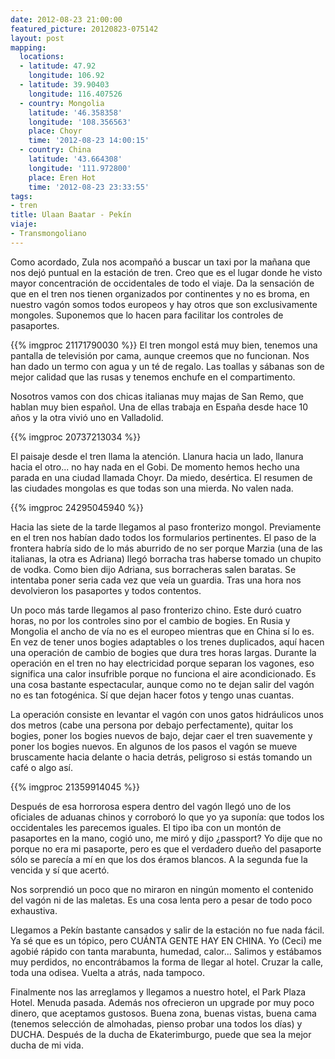 ```yaml
---
date: 2012-08-23 21:00:00
featured_picture: 20120823-075142
layout: post
mapping:
  locations:
  - latitude: 47.92
    longitude: 106.92
  - latitude: 39.90403
    longitude: 116.407526
  - country: Mongolia
    latitude: '46.358358'
    longitude: '108.356563'
    place: Choyr
    time: '2012-08-23 14:00:15'
  - country: China
    latitude: '43.664308'
    longitude: '111.972800'
    place: Eren Hot
    time: '2012-08-23 23:33:55'
tags:
- tren
title: Ulaan Baatar - Pekín
viaje:
- Transmongoliano
---
```


Como acordado, Zula nos acompañó a buscar un taxi por la mañana que nos dejó puntual en la estación de tren. Creo que es el lugar donde he visto mayor concentración de occidentales de todo el viaje. Da la sensación de que en el tren nos tienen organizados por continentes y no es broma, en nuestro vagón somos todos europeos y hay otros que son exclusivamente mongoles. Suponemos que lo hacen para facilitar los controles de pasaportes.

{{% imgproc 21171790030 %}}
El tren mongol está muy bien, tenemos una pantalla de televisión por cama, aunque creemos que no funcionan. Nos han dado un termo con agua y un té de regalo. Las toallas y sábanas son de mejor calidad que las rusas y tenemos enchufe en el compartimento.

Nosotros vamos con dos chicas italianas muy majas de San Remo, que hablan muy bien español. Una de ellas trabaja en España desde hace 10 años y la otra vivió uno en Valladolid.

{{% imgproc 20737213034 %}}

El paisaje desde el tren llama la atención. Llanura hacia un lado, llanura hacia el otro... no hay nada en el Gobi. De momento hemos hecho una parada en una ciudad llamada Choyr. Da miedo, desértica. El resumen de las ciudades mongolas es que todas son una mierda. No valen nada.

{{% imgproc 24295045940 %}}

Hacia las siete de la tarde llegamos al paso fronterizo mongol. Previamente en el tren nos habían dado todos los formularios pertinentes. El paso de la frontera habría sido de lo más aburrido de no ser porque Marzia (una de las italianas, la otra es Adriana) llegó borracha tras haberse tomado un chupito de vodka. Como bien dijo Adriana, sus borracheras salen baratas. Se intentaba poner seria cada vez que veía un guardia. Tras una hora nos devolvieron los pasaportes y todos contentos.

Un poco más tarde llegamos al paso fronterizo chino. Este duró cuatro horas, no por los controles sino por el cambio de bogies. En Rusia y Mongolia el ancho de vía no es el europeo mientras que en China sí lo es. En vez de tener unos bogies adaptables o los trenes duplicados, aquí hacen una operación de cambio de bogies que dura tres horas largas. Durante la operación en el tren no hay electricidad porque separan los vagones, eso significa una calor insufrible porque no funciona el aire acondicionado. Es una cosa bastante espectacular, aunque como no te dejan salir del vagón no es tan fotogénica. Sí que dejan hacer fotos y tengo unas cuantas.

La operación consiste en levantar el vagón con unos gatos hidráulicos unos dos metros (cabe una persona por debajo perfectamente), quitar los bogies, poner los bogies nuevos de bajo, dejar caer el tren suavemente y poner los bogies nuevos. En algunos de los pasos el vagón se mueve bruscamente hacia delante o hacia detrás, peligroso si estás tomando un café o algo así.

{{% imgproc 21359914045 %}}

Después de esa horrorosa espera dentro del vagón llegó uno de los oficiales de aduanas chinos y corroboró lo que yo ya suponía: que todos los occidentales les parecemos iguales. El tipo iba con un montón de pasaportes en la mano, cogió uno, me miró y dijo ¿passport? Yo dije que no porque no era mi pasaporte, pero es que el verdadero dueño del pasaporte sólo se parecía a mí en que los dos éramos blancos. A la segunda fue la vencida y sí que acertó.

Nos sorprendió un poco que no miraron en ningún momento el contenido del vagón ni de las maletas. Es una cosa lenta pero a pesar de todo poco exhaustiva.

Llegamos a Pekín bastante cansados y salir de la estación no fue nada fácil. Ya sé que es un tópico, pero CUÁNTA GENTE HAY EN CHINA. Yo (Ceci) me agobié rápido con tanta marabunta, humedad, calor... Salimos y estábamos muy perdidos, no encontrábamos la forma de llegar al hotel. Cruzar la calle, toda una odisea. Vuelta a atrás, nada tampoco.

Finalmente nos las arreglamos y llegamos a nuestro hotel, el Park Plaza Hotel. Menuda pasada. Además nos ofrecieron un upgrade por muy poco dinero, que aceptamos gustosos. Buena zona, buenas vistas, buena cama (tenemos selección de almohadas, pienso probar una todos los días) y DUCHA. Después de la ducha de Ekaterimburgo, puede que sea la mejor ducha de mi vida.
